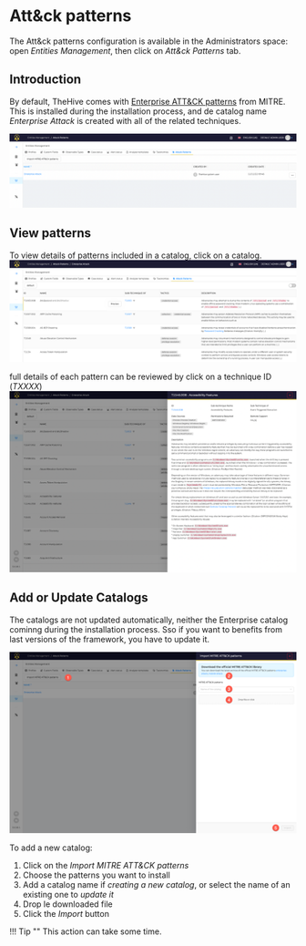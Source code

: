 # Att&ck patterns

The Att&ck patterns configuration is available in the Administrators space: open *Entities Management*, then click on *Att&ck Patterns* tab.


## Introduction

By default, TheHive comes with [Enterprise ATT&CK patterns](https://attack.mitre.org/matrices/enterprise/) from MITRE. This is installed during the installation process, and de catalog name *Enterprise Attack* is created with all of the related techniques.

![](./images/attack-patterns-1.png)

## View patterns

To view details of patterns included in a catalog, click on a catalog. 
![](./images/attack-patterns-2.png)

full details of each pattern can be reviewed by click on a technique ID (*TXXXX*)
![](./images/attack-patterns-3.png)

## Add or Update Catalogs
The catalogs are not updated automatically, neither the Enterprise catalog cominng during the installation process. Sso if you want to benefits from last versions of the framework, you have to update it.

![](./images/attack-patterns-4.png)

To add a new catalog:

1. Click on the *Import MITRE ATT&CK patterns*
2. Choose the patterns you want to install
3. Add a catalog name if *creating a new catalog*, or select the name of an existing one to *update it*
4. Drop le downloaded file
5. Click the *Import* button

!!! Tip ""
    This action can take some time.
